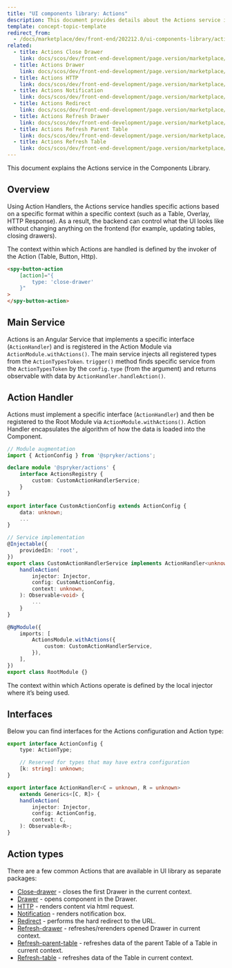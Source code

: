 ```yaml
---
title: "UI components library: Actions"
description: This document provides details about the Actions service in the Components Library.
template: concept-topic-template
redirect_from:
  - /docs/marketplace/dev/front-end/202212.0/ui-components-library/actions/
related:
  - title: Actions Close Drawer
    link: docs/scos/dev/front-end-development/page.version/marketplace/ui-components-library/actions/actions-close-drawer.html
  - title: Actions Drawer
    link: docs/scos/dev/front-end-development/page.version/marketplace/ui-components-library/actions/actions-drawer.html
  - title: Actions HTTP
    link: docs/scos/dev/front-end-development/page.version/marketplace/ui-components-library/actions/actions-http.html
  - title: Actions Notification
    link: docs/scos/dev/front-end-development/page.version/marketplace/ui-components-library/actions/actions-notification.html
  - title: Actions Redirect
    link: docs/scos/dev/front-end-development/page.version/marketplace/ui-components-library/actions/actions-redirect.html
  - title: Actions Refresh Drawer
    link: docs/scos/dev/front-end-development/page.version/marketplace/ui-components-library/actions/actions-refresh-drawer.html
  - title: Actions Refresh Parent Table
    link: docs/scos/dev/front-end-development/page.version/marketplace/ui-components-library/actions/actions-refresh-parent-table.html
  - title: Actions Refresh Table
    link: docs/scos/dev/front-end-development/page.version/marketplace/ui-components-library/actions/actions-refresh-table.html
---
```


This document explains the Actions service in the Components Library.

## Overview

Using Action Handlers, the Actions service handles specific actions based on a specific format within a specific context (such as a Table, Overlay, HTTP Response).
As a result, the backend can control what the UI looks like without changing anything on the frontend (for example, updating tables, closing drawers).

The context within which Actions are handled is defined by the invoker of the Action (Table, Button, Http).

```html
<spy-button-action
    [action]="{
        type: 'close-drawer'
    }"
>
</spy-button-action>
```

## Main Service

Actions is an Angular Service that implements a specific interface (`ActionHandler`) and is registered in the Action Module via `ActionModule.withActions()`.
The main service injects all registered types from the `ActionTypesToken`.
`trigger()` method finds specific service from the `ActionTypesToken` by the `config.type` (from the argument) and returns observable with data by `ActionHandler.handleAction()`.

## Action Handler

Actions must implement a specific interface (`ActionHandler`) and then be registered to the Root Module via `ActionModule.withActions()`.
Action Handler encapsulates the algorithm of how the data is loaded into the Component.

```ts
// Module augmentation
import { ActionConfig } from '@spryker/actions';

declare module '@spryker/actions' {
    interface ActionsRegistry {
        custom: CustomActionHandlerService;
    }
}

export interface CustomActionConfig extends ActionConfig {
    data: unknown;
    ...
}

// Service implementation
@Injectable({
    providedIn: 'root',
})
export class CustomActionHandlerService implements ActionHandler<unknown, void> {
    handleAction(
        injector: Injector,
        config: CustomActionConfig,
        context: unknown,
    ): Observable<void> {
        ...
    }
}

@NgModule({
    imports: [
        ActionsModule.withActions({
            custom: CustomActionHandlerService,
        }),
    ],
})
export class RootModule {}
```

The context within which Actions operate is defined by the local injector where it’s being used.

## Interfaces

Below you can find interfaces for the Actions configuration and Action type:

```ts
export interface ActionConfig {
    type: ActionType;

    // Reserved for types that may have extra configuration
    [k: string]: unknown;
}

export interface ActionHandler<C = unknown, R = unknown>
    extends Generics<[C, R]> {
    handleAction(
        injector: Injector,
        config: ActionConfig,
        context: C,
    ): Observable<R>;
}
```

## Action types

There are a few common Actions that are available in UI library as separate packages:

- [Close-drawer](/docs/scos/dev/front-end-development/{{page.version}}/marketplace/ui-components-library/actions/actions-close-drawer.html) - closes the first Drawer in the current context.
- [Drawer](/docs/scos/dev/front-end-development/{{page.version}}/marketplace/ui-components-library/actions/actions-drawer.html) - opens component in the Drawer.
- [HTTP](/docs/scos/dev/front-end-development/{{page.version}}/marketplace/ui-components-library/actions/actions-http.html) - renders content via html request.
- [Notification](/docs/scos/dev/front-end-development/{{page.version}}/marketplace/ui-components-library/actions/actions-notification.html) - renders notification box.
- [Redirect](/docs/scos/dev/front-end-development/{{page.version}}/marketplace/ui-components-library/actions/actions-redirect.html) - performs the hard redirect to the URL.  
- [Refresh-drawer](/docs/scos/dev/front-end-development/{{page.version}}/marketplace/ui-components-library/actions/actions-refresh-drawer.html) - refreshes/rerenders opened Drawer in current context.  
- [Refresh-parent-table](/docs/scos/dev/front-end-development/{{page.version}}/marketplace/ui-components-library/actions/actions-refresh-parent-table.html) - refreshes data of the parent Table of a Table in current context.
- [Refresh-table](/docs/scos/dev/front-end-development/{{page.version}}/marketplace/ui-components-library/actions/actions-refresh-table.html) - refreshes data of the Table in current context.  
